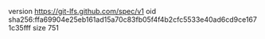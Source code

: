 version https://git-lfs.github.com/spec/v1
oid sha256:ffa69904e25eb161ad15a70c83fb05f4f4b2cfc5533e40ad6cd9ce1671c35fff
size 751
